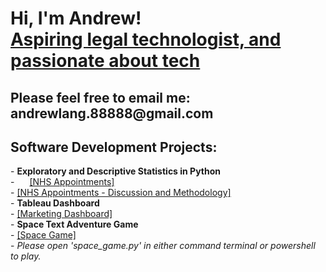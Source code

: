 <h1>Hi, I'm Andrew! <br/><a href="https://github.com/amanlang88888">Aspiring legal technologist, and passionate about tech</a>
</h1>

<h2>Please feel free to email me: andrewlang.88888@gmail.com</h2>

<h2>Software Development Projects:</h2>
- <b>Exploratory and Descriptive Statistics in Python</b></br>
- <a href="https://github.com/amanlang88888/amanlangprojectarchive/blob/main/NHS%20Appointments.ipynb" style="margin-left: 20px;">  [NHS Appointments]</a></br>
- <a href="https://github.com/amanlang88888/amanlangprojectarchive/blob/main/NHS%20Appointments%20Discussion%20and%20Methodology.pdf">  [NHS Appointments - Discussion and Methodology]</a></br>
- <b>Tableau Dashboard</b></br>
- <a href="https://github.com/amanlang88888/amanlangprojectarchive/blob/main/Marketing%20Data%20Dashboard.twbx">  [Marketing Dashboard]</a></br>
- <b>Space Text Adventure Game</b></br>
- <a href="https://github.com/amanlang88888/amanlangprojectarchive/tree/main/space">  [Space Game]</a></br>
- <i>  Please open 'space_game.py' in either command terminal or powershell to play.</i>
